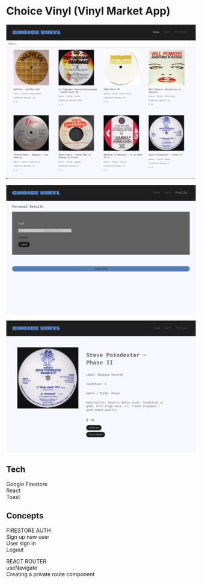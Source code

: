 # Choice Vinyl (Vinyl Market App) 

![A screenshot of the app](https://github.com/russfraze/vinyl-marketplace/blob/main/Screen%20Shot%202022-12-06%20at%2011.17.53%20AM.png)

![A screenshot of the app](https://github.com/russfraze/vinyl-marketplace/blob/main/Screen%20Shot%202022-12-06%20at%2010.58.53%20AM.png)

![A screenshot of the app](https://github.com/russfraze/vinyl-marketplace/blob/main/Screen%20Shot%202022-12-06%20at%2011.00.06%20AM.png)


## Tech  
Google Firestore   
React  
Toast


## Concepts 

FIRESTORE AUTH  
Sign up new user  
User sign in   
Logout     



REACT ROUTER  
useNavigate  
Creating a private route component 





